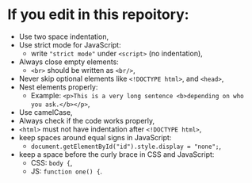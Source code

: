 # If you edit in this repoitory:
* Use two space indentation,
* Use strict mode for JavaScript:
  * write `"strict mode"` under `<script>` (no indentation),
* Always close empty elements:
  * `<br>` should be written as `<br/>`,
* Never skip optional elements like `<!DOCTYPE html>`, and `<head>`,
* Nest elements properly:
  * Example: `<p>This is a very long sentence <b>depending on who you ask.</b></p>`,
* Use camelCase,
* Always check if the code works properly,
* `<html>` must not have indentation after `<!DOCTYPE html>`,
* keep spaces around equal signs in JavaScript:
  * `document.getElementById("id").style.display = "none";`,
* keep a space before the curly brace in CSS and JavaScript:
  * CSS: `body {`,
  * JS: `function one() {`.

